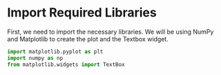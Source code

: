 # Import Required Libraries

First, we need to import the necessary libraries. We will be using NumPy and Matplotlib to create the plot and the Textbox widget.

```python
import matplotlib.pyplot as plt
import numpy as np
from matplotlib.widgets import TextBox
```
